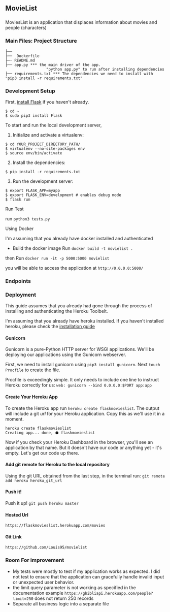 MovieList
----------

###
MoviesList is an application that displaces information about movies and people (characters)


### Main Files: Project Structure

  ```
  ├── 
  ├──  Dockerfile
  ├─- README.md
  ├── app.py *** the main driver of the app.
                    "python app.py" to run after installing dependencies
  ├── requirements.txt *** The dependencies we need to install with "pip3 install -r requirements.txt"
 
  ```

### Development Setup

First, [install Flask](http://flask.pocoo.org/docs/1.0/installation/#install-flask) if you haven't already.

  ```
  $ cd ~
  $ sudo pip3 install Flask
  ```

To start and run the local development server,

1. Initialize and activate a virtualenv:
  ```
  $ cd YOUR_PROJECT_DIRECTORY_PATH/
  $ virtualenv --no-site-packages env
  $ source env/bin/activate
  ```

2. Install the dependencies:
  ```
  $ pip install -r requirements.txt
  ```

3. Run the development server:
  ```
  $ export FLASK_APP=myapp
  $ export FLASK_ENV=development # enables debug mode
  $ flask run
  ```
Run Test

run `python3 tests.py` 


Using Docker

I'm assuming that you already have docker installed and authenticated
- Build the docker image
Run `docker build -t movielist .`

then 
Run `docker run -it -p 5000:5000 movielist`

you will be able to access the application at `http://0.0.0.0:5000/`

### Endpoints



### Deployment

This guide assumes that you already had gone through the process of installing and authenticating the Heroku Toolbelt.

I'm assuming that you already have heroku installed. If you haven't installed heroku, please check the [installation guide](https://devcenter.heroku.com/articles/heroku-cli)

#### Gunicorn

Gunicorn is a pure-Python HTTP server for WSGI applications. We'll be deploying our applications using the Gunicorn webserver.

First, we need to install gunicorn using  `pip3 install gunicorn`. Next `touch Procfile` to create the file.

Procfile is exceedingly simple. It only needs to include one line to instruct Heroku correctly for us: `web: gunicorn --bind 0.0.0.0:$PORT app:app`

#### Create Your Heroku App

To create the Heroku app run `heroku create flaskmovieslist`. The output will include a git _url_ for your Heroku application. Copy this as we'll use it in a moment.

```
heroku create flaskmovieslist
Creating app... done, ⬢ flaskmovieslist
```
Now if you check your Heroku Dashboard in the browser, you'll see an application by that name. But it doesn't have our code or anything yet - it's empty. Let's get our code up there.

#### Add git remote for Heroku to the local repository

Using the git URL obtained from the last step, in the terminal run: `git remote add heroku heroku_git_url`

#### Push it!
Push it up! `git push heroku master`

#### Hosted Url
`https://flaskmovieslist.herokuapp.com/movies `

#### Git Link
`https://github.com/Louis95/movielist`


### Room For improvement

- My tests were mostly to test if my application works as expected. I did not test to ensure that the application can gracefully handle invalid input or unexpected user behavior.
- the limit query parameter is not working as specified in the documentation example `https://ghibliapi.herokuapp.com/people?limit=250` does not return 250 records  
- Separate all business logic into a separate file

